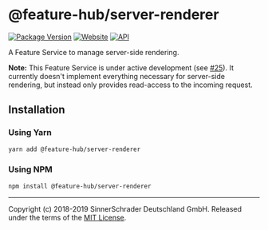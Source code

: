 # @feature-hub/server-renderer

[![Package Version][package-badge]][package-npm]
[![Website][website-badge]][website] [![API][api-badge]][api]

A Feature Service to manage server-side rendering.

**Note:** This Feature Service is under active development (see
[#25][issue-25]). It currently doesn't implement everything necessary for
server-side rendering, but instead only provides read-access to the incoming
request.

## Installation

### Using Yarn

```sh
yarn add @feature-hub/server-renderer
```

### Using NPM

```sh
npm install @feature-hub/server-renderer
```

---

Copyright (c) 2018-2019 SinnerSchrader Deutschland GmbH. Released under the
terms of the [MIT License][license].

[api]: https://feature-hub.netlify.com/@feature-hub/server-renderer/
[api-badge]: https://img.shields.io/badge/API-Feature%20Hub-%234502da.svg
[issue-25]: https://github.com/sinnerschrader/feature-hub/issues/25
[license]: https://github.com/sinnerschrader/feature-hub/blob/master/LICENSE
[package-badge]: https://img.shields.io/npm/v/@feature-hub/server-renderer.svg
[package-npm]: https://www.npmjs.com/package/@feature-hub/server-renderer
[website]: https://feature-hub.netlify.com/
[website-badge]:
  https://img.shields.io/badge/Website-Feature%20Hub-%234502da.svg
